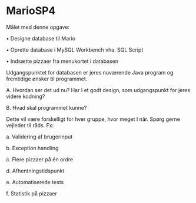 # MarioSP4

Målet med denne opgave:

• Designe database til Mario

• Oprette database i MySQL Workbench vha. SQL Script

• Indsætte pizzaer fra menukortet i databasen

Udgangspunktet for databasen er jeres nuværende Java program og fremtidige ønsker til programmet.

A. Hvordan ser det ud nu? Har I et godt design, som udgangspunkt for jeres videre kodning?

B. Hvad skal programmet kunne?

Dette vil være forskelligt for hver gruppe, hvor meget I når. Spørg gerne vejleder til råds. Fx:

a. Validering af brugerinput

b. Exception handling

c. Flere pizzaer på én ordre

d. Afhentningstidspunkt

e. Automatiserede tests

f. Statistik på pizzaer
